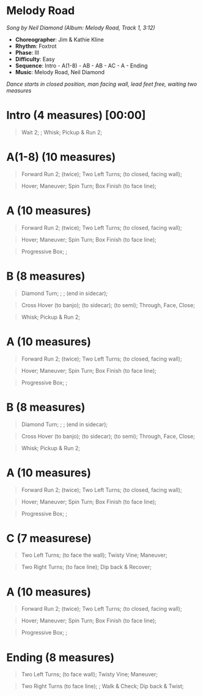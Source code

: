 # Melody Road
*Song by Neil Diamond (Album: Melody Road, Track 1, 3:12)*

* **Choreographer**: Jim & Kathie Kline
* **Rhythm**: Foxtrot
* **Phase**: III
* **Difficulty**: Easy
* **Sequence**: Intro - A(1-8) - AB - AB - AC - A - Ending
* **Music**: Melody Road, Neil Diamond

*Dance starts in closed position, man facing wall, lead feet free, waiting two measures*

# Intro (4 measures) [00:00]

> Wait 2; ; Whisk; Pickup & Run 2;

# A(1-8) (10 measures)

> Forward Run 2; (twice); Two Left Turns; (to closed, facing wall);

> Hover; Maneuver; Spin Turn; Box Finish (to face line);



# A (10 measures)

> Forward Run 2; (twice); Two Left Turns; (to closed, facing wall);

> Hover; Maneuver; Spin Turn; Box Finish (to face line);

> Progressive Box; ;



# B (8 measures)

> Diamond Turn; ; ; (end in sidecar);

> Cross Hover (to banjo); (to sidecar); (to semi); Through, Face, Close;

> Whisk; Pickup & Run 2;

# A (10 measures)

> Forward Run 2; (twice); Two Left Turns; (to closed, facing wall);

> Hover; Maneuver; Spin Turn; Box Finish (to face line);

> Progressive Box; ;

# B (8 measures)

> Diamond Turn; ; ; (end in sidecar);

> Cross Hover (to banjo); (to sidecar); (to semi); Through, Face, Close;

> Whisk; Pickup & Run 2;

# A (10 measures)

> Forward Run 2; (twice); Two Left Turns; (to closed, facing wall);

> Hover; Maneuver; Spin Turn; Box Finish (to face line);

> Progressive Box; ;

# C (7 measurese)

> Two Left Turns; (to face the wall); Twisty Vine; Maneuver;

> Two Right Turns; (to face line); Dip back & Recover;

# A (10 measures)

> Forward Run 2; (twice); Two Left Turns; (to closed, facing wall);

> Hover; Maneuver; Spin Turn; Box Finish (to face line);

> Progressive Box; ;

# Ending (8 measures)

> Two Left Turns; (to face wall); Twisty Vine; Maneuver;

> Two Right Turns (to face line); ; Walk & Check; Dip back & Twist;